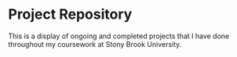 # Project Repository
This is a display of ongoing and completed projects that I have done throughout my coursework at Stony Brook University.

